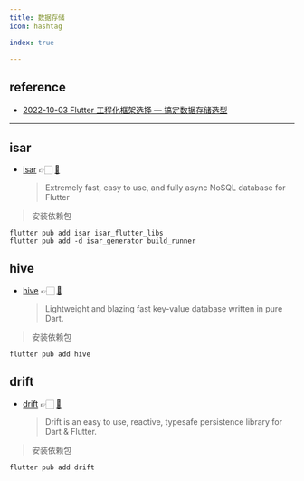 ```yaml
---
title: 数据存储
icon: hashtag

index: true

---
```


<!-- more -->

## reference

- [2022-10-03 Flutter 工程化框架选择 — 搞定数据存储选型](https://juejin.cn/post/7150064694584475656)

------

## isar

- [](💯)[isar](https://isar.dev/zh) 👉🏻 [🐙](https://github.com/isar/isar)
    > Extremely fast, easy to use, and fully async NoSQL database for Flutter
    
> 安装依赖包
```shell
flutter pub add isar isar_flutter_libs
flutter pub add -d isar_generator build_runner
```

## hive

- [hive](https://pub.dev/packages/hive) 👉🏻 [🐙](https://github.com/isar/hive)
    > Lightweight and blazing fast key-value database written in pure Dart.
    
> 安装依赖包
```shell
flutter pub add hive
```

## drift

- [drift](https://drift.simonbinder.eu) 👉🏻 [🐙](https://github.com/simolus3/drift)
    > Drift is an easy to use, reactive, typesafe persistence library for Dart & Flutter.
    
> 安装依赖包
```shell
flutter pub add drift
```